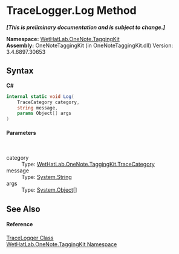 # TraceLogger.Log Method 
 _**\[This is preliminary documentation and is subject to change.\]**_

**Namespace:**&nbsp;<a href="4e00c8ac-fc03-0e6d-d2fd-b2c7565a9aa0">WetHatLab.OneNote.TaggingKit</a><br />**Assembly:**&nbsp;OneNoteTaggingKit (in OneNoteTaggingKit.dll) Version: 3.4.6897.30653

## Syntax

**C#**<br />
``` C#
internal static void Log(
	TraceCategory category,
	string message,
	params Object[] args
)
```


#### Parameters
&nbsp;<dl><dt>category</dt><dd>Type: <a href="692608a8-5e77-ecb8-4fcd-0edae6dceac2">WetHatLab.OneNote.TaggingKit.TraceCategory</a><br /></dd><dt>message</dt><dd>Type: <a href="http://msdn2.microsoft.com/en-us/library/s1wwdcbf" target="_blank">System.String</a><br /></dd><dt>args</dt><dd>Type: <a href="http://msdn2.microsoft.com/en-us/library/e5kfa45b" target="_blank">System.Object</a>[]<br /></dd></dl>

## See Also


#### Reference
<a href="a58bd163-de69-89db-8a1f-17c4613506ce">TraceLogger Class</a><br /><a href="4e00c8ac-fc03-0e6d-d2fd-b2c7565a9aa0">WetHatLab.OneNote.TaggingKit Namespace</a><br />